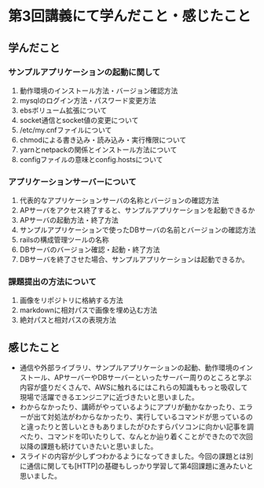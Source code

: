 # 第3回講義にて学んだこと・感じたこと
## 学んだこと

### サンプルアプリケーションの起動に関して

1. 動作環境のインストール方法・バージョン確認方法
2. mysqlのログイン方法・パスワード変更方法
3. ebsボリューム拡張について
4. socket通信とsocket値の変更について
5. /etc/my.cnfファイルについて
4. chmodによる書き込み・読み込み・実行権限について
5. yarnとnetpackの関係とインストール方法について
6. configファイルの意味とconfig.hostsについて

### アプリケーションサーバーについて

1. 代表的なアプリケーションサーバの名称とバージョンの確認方法
2. APサーバをアクセス終了すると、サンプルアプリケーションを起動できるか
3. APサーバの起動方法・終了方法
3. サンプルアプリケーションで使ったDBサーバの名前とバージョンの確認方法
4. railsの構成管理ツールの名称
5. DBサーバのバージョン確認・起動・終了方法
6. DBサーバを終了させた場合、サンプルアプリケーションは起動できるか。

### 課題提出の方法について

1. 画像をリポジトリに格納する方法 
2. markdownに相対パスで画像を埋め込む方法
3. 絶対パスと相対パスの表現方法

## 感じたこと
* 通信や外部ライブラリ、サンプルアプリケーションの起動、動作環境のインストール、APサーバーやDBサーバーといったサーバー周りのところと学ぶ内容が盛りだくさんで、AWSに触れるにはこれらの知識ももっと吸収して
現場で活躍できるエンジニアに近づきたいと思いました。
* わからなかったり、講師がやっているようにアプリが動かなかったり、エラーが出て対処法がわからなかったり、実行しているコマンドが思っているのと違ったりと苦しいときもありましたがひたすらパソコンに向かい記事を調べたり、コマンドを叩いたりして、なんとか辿り着くことができたので次回以降の課題も続けていきたいと思いました。
* スライドの内容が少しずつわかるようになってきました。今回の課題とは別に通信に関しても[HTTP]の基礎もしっかり学習して第4回課題に進みたいと思いました。



